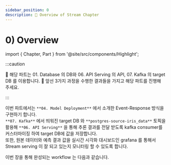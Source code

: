 ```yaml
---
sidebar_position: 0
description: 📌 Overview of Stream Chapter
---
```


# 0) Overview

import { Chapter, Part } from '@site/src/components/Highlight';

:::caution

📌  해당 파트는 <Part>01. Database</Part> 의 DB와 <Part>06. API Serving</Part> 의 API, <Part>07. Kafka</Part> 의 target DB 를 이용합니다.
📌  앞선 3가지 과정을 수행한 결과들을 가지고 해당 파트를 진행해 주세요.  

:::

이번 파트에서는 `**04. Model Deployment**` 에서 소개한 Event-Response 방식을 구현하기 합니다.  
`**07. Kafka**` 에서 띄워진 target DB 와 `**postgres-source-iris_data**` 토픽을 활용해 `**06. API Serving**` 을 통해 추론 결과를 전달 받도록 kafka consumer를 커스터마이징 하여 target DB에 값을 저장합니다.  
또한, 원본 데이터와 예측 결과 값을 실시간 시각화 대시보드인 grafana 를 통해서 Stream serving 이 잘 되고 있는지 모니터링 할 수 있도록 합니다.  
  
이번 장을 통해 완성되는 workflow 는 다음과 같습니다.
